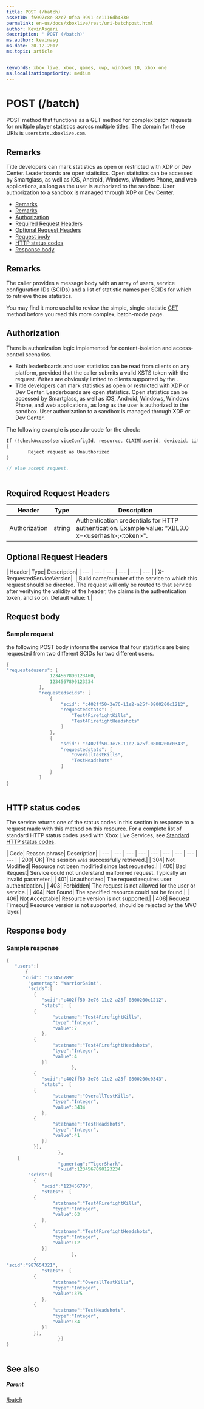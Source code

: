 ```yaml
---
title: POST (/batch)
assetID: f5997c8e-82c7-0fba-9991-ce1116db4830
permalink: en-us/docs/xboxlive/rest/uri-batchpost.html
author: KevinAsgari
description: ' POST (/batch)'
ms.author: kevinasg
ms.date: 20-12-2017
ms.topic: article


keywords: xbox live, xbox, games, uwp, windows 10, xbox one
ms.localizationpriority: medium
---
```



# POST (/batch)
POST method that functions as a GET method for complex batch requests for multiple player statistics across multiple titles. 
The domain for these URIs is `userstats.xboxlive.com`.
 
<a id="ID4ET"></a>

 
## Remarks
 
Title developers can mark statistics as open or restricted with XDP or Dev Center. Leaderboards are open statistics. Open statistics can be accessed by Smartglass, as well as iOS, Android, Windows, Windows Phone, and web applications, as long as the user is authorized to the sandbox. User authorization to a sandbox is managed through XDP or Dev Center.
  
  * [Remarks](#ID4ET)
  * [Remarks](#ID4EFB)
  * [Authorization](#ID4EUB)
  * [Required Request Headers](#ID4ETC)
  * [Optional Request Headers](#ID4E3D)
  * [Request body](#ID4EAF)
  * [HTTP status codes](#ID4EWF)
  * [Response body](#ID4ENBAC)
 
<a id="ID4EFB"></a>

 
## Remarks
 
The caller provides a message body with an array of users, service configuration IDs (SCIDs) and a list of statistic names per SCIDs for which to retrieve those statistics.
 
You may find it more useful to review the simple, single-statistic [GET](uri-usersxuidscidsscidstatsget.md) method before you read this more complex, batch-mode page.
  
<a id="ID4EUB"></a>

 
## Authorization
 
There is authorization logic implemented for content-isolation and access-control scenarios.
 
   * Both leaderboards and user statistics can be read from clients on any platform, provided that the caller submits a valid XSTS token with the request. Writes are obviously limited to clients supported by the .
   * Title developers can mark statistics as open or restricted with XDP or Dev Center. Leaderboards are open statistics. Open statistics can be accessed by Smartglass, as well as iOS, Android, Windows, Windows Phone, and web applications, as long as the user is authorized to the sandbox. User authorization to a sandbox is managed through XDP or Dev Center.
  
The following example is pseudo-code for the check:
 

```cpp
If (!checkAccess(serviceConfigId, resource, CLAIM[userid, deviceid, titleid]))
{
        Reject request as Unauthorized
}

// else accept request.
         
```

  
<a id="ID4ETC"></a>

 
## Required Request Headers
 
| Header| Type| Description| 
| --- | --- | --- | 
| Authorization| string| Authentication credentials for HTTP authentication. Example value: "XBL3.0 x=&lt;userhash>;&lt;token>".| 
  
<a id="ID4E3D"></a>

 
## Optional Request Headers
 
| Header| Type| Description| 
| --- | --- | --- | --- | --- | --- | 
| X-RequestedServiceVersion|  | Build name/number of the service to which this request should be directed. The request will only be routed to that service after verifying the validity of the header, the claims in the authentication token, and so on. Default value: 1.| 
  
<a id="ID4EAF"></a>

 
## Request body
 
<a id="ID4EIF"></a>

 
### Sample request
 
the following POST body informs the service that four statistics are being requested from two different SCIDs for two different users.
 

```cpp
{    
"requestedusers": [
                1234567890123460,
                1234567890123234
            ],
            "requestedscids": [
                {
                    "scid": "c402ff50-3e76-11e2-a25f-0800200c1212",
                    "requestedstats": [
                        "Test4FirefightKills",
                        "Test4FirefightHeadshots"
                    ]
                },
                {
                    "scid": "c402ff50-3e76-11e2-a25f-0800200c0343",
                    "requestedstats": [
                        "OverallTestKills",
                        "TestHeadshots"
                    ]
                }
            ] 
}
      
```

   
<a id="ID4EWF"></a>

 
## HTTP status codes
 
The service returns one of the status codes in this section in response to a request made with this method on this resource. For a complete list of standard HTTP status codes used with Xbox Live Services, see [Standard HTTP status codes](../../additional/httpstatuscodes.md).
 
| Code| Reason phrase| Description| 
| --- | --- | --- | --- | --- | --- | --- | --- | --- | 
| 200| OK| The session was successfully retrieved.| 
| 304| Not Modified| Resource not been modified since last requested.| 
| 400| Bad Request| Service could not understand malformed request. Typically an invalid parameter.| 
| 401| Unauthorized| The request requires user authentication.| 
| 403| Forbidden| The request is not allowed for the user or service.| 
| 404| Not Found| The specified resource could not be found.| 
| 406| Not Acceptable| Resource version is not supported.| 
| 408| Request Timeout| Resource version is not supported; should be rejected by the MVC layer.| 
  
<a id="ID4ENBAC"></a>

 
## Response body
 
<a id="ID4EXBAC"></a>

 
### Sample response
 

```cpp
{    
   "users":[          
       {    
	  "xuid": "123456789"
        "gamertag": "WarriorSaint",
        "scids":[
          {
             "scid":"c402ff50-3e76-11e2-a25f-0800200c1212",
             "stats":  [
		  {
		         "statname":"Test4FirefightKills",
		         "type":"Integer",
		         "value":7
             },
		  {
		         "statname":"Test4FirefightHeadshots",
		         "type":"Integer",
		         "value":4
             }]
                        },
          {
             "scid":"c402ff50-3e76-11e2-a25f-0800200c0343",
             "stats":  [
		  {
		         "statname":"OverallTestKills",
		         "type":"Integer",
		         "value":3434
             },
		  {
		         "statname":"TestHeadshots",
		         "type":"Integer",
		         "value":41
             }]
          }],
                   },
    {    
                   "gamertag":"TigerShark",
                   "xuid":1234567890123234
        "scids":[
          {
             "scid":"123456789",
             "stats":  [
		  {
		         "statname":"Test4FirefightKills",
		         "type":"Integer",
		         "value":63
             },
		  {
		         "statname":"Test4FirefightHeadshots",
		         "type":"Integer",
		         "value":12
             }]
                        },
          {
"scid":"987654321",
             "stats":  [
		  {
		         "statname":"OverallTestKills",
		         "type":"Integer",
		         "value":375
             },
		  {
		         "statname":"TestHeadshots",
		         "type":"Integer",
		         "value":34
             }]
          }],
                   }]
}
         
```

   
<a id="ID4EDCAC"></a>

 
## See also
 
<a id="ID4EFCAC"></a>

 
##### Parent 

[/batch](uri-batch.md)

   